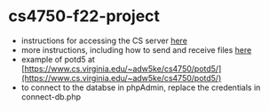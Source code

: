 # cs4750-f22-project

* instructions for accessing the CS server [here](https://www.cs.virginia.edu/~up3f/cs4750/supplement/php-deployment-CS.html)
* more instructions, including how to send and receive files [here](https://www.cs.virginia.edu/~cr4bd/3330/F2021/sshscp.html)
* example of potd5 at [https://www.cs.virginia.edu/~adw5ke/cs4750/potd5/](https://www.cs.virginia.edu/~adw5ke/cs4750/potd5/)
* to connect to the databse in phpAdmin, replace the credentials in connect-db.php
